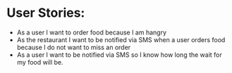 # User Stories:
- As a user I want to order food because I am hangry
- As the restaurant I want to be notified via SMS when a user orders food because I do not want to miss an order
- As a user I want to be notified via SMS so I know how long the 
wait for my food will be. 
